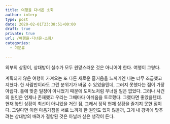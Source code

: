 ```yaml
---
title: 여행을 다녀온 소회
author: interp
type: post
date: 2020-02-01T23:38:51+00:00
draft: true
private: true
url: /여행을-다녀온-소회/
categories:
  - 미분류

---
```

외부의 상황이, 상대방이 실수가 모두 원망스러운 것은 아니어야 한다. 여행이 그렇다.

계획되지 않은 여행이 가져오는 또 다른 새로운 즐거움을 느끼기엔 나는 너무 조급했고 지쳤다. 한 사람만이라도 그런 분위기가 바꿀 수 있었을텐데, 그러지 못했다는 점이 가장 아쉽다. 틀에 맞춘 일정이 아니었기 때문에 도미노처럼 무너질 일은 없었다. 그러나 사건의 원인은 언제나 존재했고 우리는 그때마다 아쉬움을 토로했다. 그랬다면 좋았을텐데. 현재 놓인 상황이 최선이 아니었을 거란 점, 그래서 정작 현재 상황을 즐기지 못한 점이다. 그렇다면 이런 마음가짐을 서로 느끼게 한 원인도 있지 않을까, 그게 내 강박에 맞추려는 상대방의 배려가 결합된 것은 아닐까 싶은 생각이 든다.
